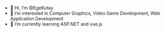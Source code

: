 - 👋 Hi, I’m @EgeKutay
- 👀 I’m interested in Computer Graphics, Video Game Development, Web Application Development
- 🌱 I’m currently learning ASP.NET and vue.js


<!---
EgeKutay/EgeKutay is a ✨ special ✨ repository because its `README.md` (this file) appears on your GitHub profile.
You can click the Preview link to take a look at your changes.
--->

